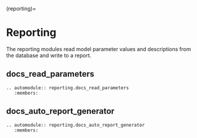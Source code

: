 (reporting)=

# Reporting

The reporting modules read model parameter values and descriptions from the database and write to a report.


## docs_read_parameters

```{eval-rst}
.. automodule:: reporting.docs_read_parameters
   :members:
```


## docs_auto_report_generator

```{eval-rst}
.. automodule:: reporting.docs_auto_report_generator
   :members:
```
